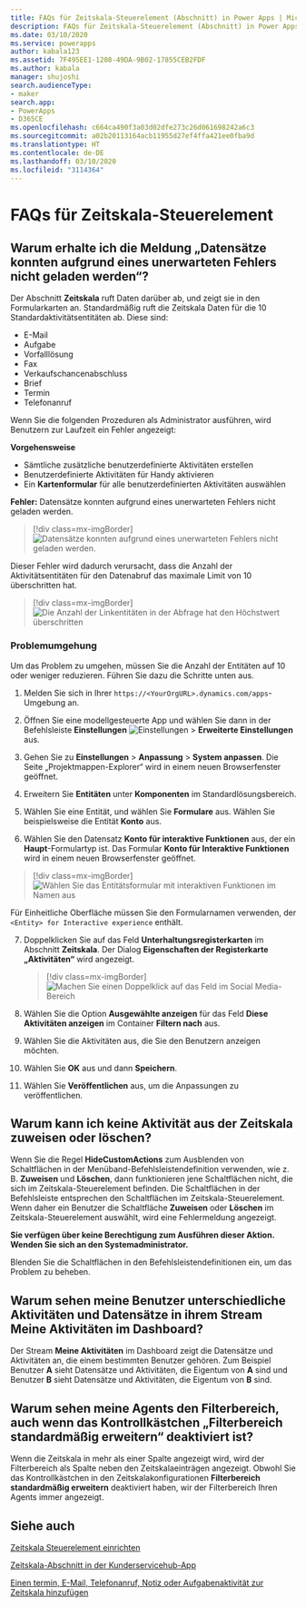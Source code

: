 ```yaml
---
title: FAQs für Zeitskala-Steuerelement (Abschnitt) in Power Apps | Microsoft-Dokumentation
description: FAQs für Zeitskala-Steuerelement (Abschnitt) in Power Apps
ms.date: 03/10/2020
ms.service: powerapps
author: kabala123
ms.assetid: 7F495EE1-1208-49DA-9B02-17855CEB2FDF
ms.author: kabala
manager: shujoshi
search.audienceType:
- maker
search.app:
- PowerApps
- D365CE
ms.openlocfilehash: c664ca490f3a03d02dfe273c26d061698242a6c3
ms.sourcegitcommit: a02b20113164acb11955d27ef4ffa421ee0fba9d
ms.translationtype: HT
ms.contentlocale: de-DE
ms.lasthandoff: 03/10/2020
ms.locfileid: "3114364"
---
```

# <a name="faqs-for-timeline-control"></a>FAQs für Zeitskala-Steuerelement

## <a name="why-do-i-receive-the-message-records-could-not-be-loaded-because-of-unexpected-error"></a>Warum erhalte ich die Meldung „Datensätze konnten aufgrund eines unerwarteten Fehlers nicht geladen werden“?

Der Abschnitt **Zeitskala** ruft Daten darüber ab, und zeigt sie in den Formularkarten an. Standardmäßig ruft die Zeitskala Daten für die 10 Standardaktivitätsentitäten ab. Diese sind:

-   E-Mail
-   Aufgabe
-   Vorfalllösung
-   Fax
-   Verkaufschancenabschluss
-   Brief
-   Termin
-   Telefonanruf

Wenn Sie die folgenden Prozeduren als Administrator ausführen, wird Benutzern zur Laufzeit ein Fehler angezeigt:

**Vorgehensweise**
-   Sämtliche zusätzliche benutzerdefinierte Aktivitäten erstellen
-   Benutzerdefinierte Aktivitäten für Handy aktivieren
-   Ein **Kartenformular** für alle benutzerdefinierten Aktivitäten auswählen 

**Fehler:** Datensätze konnten aufgrund eines unerwarteten Fehlers nicht geladen werden.

   > [!div class=mx-imgBorder] 
   > ![Datensätze konnten aufgrund eines unerwarteten Fehlers nicht geladen werden.](media/timeline-error1.png "Datensätze konnten aufgrund eines unerwarteten Fehlers nicht geladen werden.")

Dieser Fehler wird dadurch verursacht, dass die Anzahl der Aktivitätsentitäten für den Datenabruf das maximale Limit von 10 überschritten hat.

   > [!div class=mx-imgBorder] 
   > ![Die Anzahl der Linkentitäten in der Abfrage hat den Höchstwert überschritten](media/timeline-error2.png "[Die Anzahl der Linkentitäten in der Abfrage hat den Höchstwert überschritten")

### <a name="workaround"></a>Problemumgehung

Um das Problem zu umgehen, müssen Sie die Anzahl der Entitäten auf 10 oder weniger reduzieren. Führen Sie dazu die Schritte unten aus.

1.  Melden Sie sich in Ihrer `https://<YourOrgURL>.dynamics.com/apps`-Umgebung an.

2.  Öffnen Sie eine modellgesteuerte App und wählen Sie dann in der Befehlsleiste **Einstellungen** ![Einstellungen](../model-driven-apps/media/powerapps-gear.png) > **Erweiterte Einstellungen** aus.

3.  Gehen Sie zu **Einstellungen** > **Anpassung** > **System anpassen**. Die Seite „Projektmappen-Explorer“ wird in einem neuen Browserfenster geöffnet.

4.  Erweitern Sie **Entitäten** unter **Komponenten** im Standardlösungsbereich.

5.  Wählen Sie eine Entität, und wählen Sie **Formulare** aus. Wählen Sie beispielsweise die Entität **Konto** aus.

6.  Wählen Sie den Datensatz **Konto für interaktive Funktionen** aus, der ein **Haupt**-Formulartyp ist. Das Formular **Konto für Interaktive Funktionen** wird in einem neuen Browserfenster geöffnet.

   > [!div class=mx-imgBorder] 
   > ![Wählen Sie das Entitätsformular mit interaktiven Funktionen im Namen aus](media/account-interactive-experience.png "Wählen Sie das Entitätsformular mit interaktiven Funktionen im Namen aus")

   Für Einheitliche Oberfläche müssen Sie den Formularnamen verwenden, der `<Entity> for Interactive experience` enthält.

7.  Doppelklicken Sie auf das Feld **Unterhaltungsregisterkarten** im Abschnitt **Zeitskala**. Der Dialog **Eigenschaften der Registerkarte „Aktivitäten“** wird angezeigt.

    > [!div class=mx-imgBorder] 
    > ![Machen Sie einen Doppelklick auf das Feld im Social Media-Bereich](media/timeline-conversation-tabs-field.png "Machen Sie einen Doppelklick auf das Feld im Social Media-Bereich")  

8.  Wählen Sie die Option **Ausgewählte anzeigen** für das Feld **Diese Aktivitäten anzeigen** im Container **Filtern nach** aus.

9.  Wählen Sie die Aktivitäten aus, die Sie den Benutzern anzeigen möchten.

10. Wählen Sie **OK** aus und dann **Speichern**.

11. Wählen Sie **Veröffentlichen** aus, um die Anpassungen zu veröffentlichen.


## <a name="why-i-cant-assign-or-delete-an-activity-from-the-timeline"></a>Warum kann ich keine Aktivität aus der Zeitskala zuweisen oder löschen?

Wenn Sie die Regel **HideCustomActions** zum Ausblenden von Schaltflächen in der Menüband-Befehlsleistendefinition verwenden, wie z. B. **Zuweisen** und **Löschen**, dann funktionieren jene Schaltflächen nicht, die sich im Zeitskala-Steuerelement befinden. Die Schaltflächen in der Befehlsleiste entsprechen den Schaltflächen im Zeitskala-Steuerelement. Wenn daher ein Benutzer die Schaltfläche **Zuweisen** oder **Löschen** im Zeitskala-Steuerelement auswählt, wird eine Fehlermeldung angezeigt.

**Sie verfügen über keine Berechtigung zum Ausführen dieser Aktion. Wenden Sie sich an den Systemadministrator.**

Blenden Sie die Schaltflächen in den Befehlsleistendefinitionen ein, um das Problem zu beheben.


## <a name="why-my-users-see-different-activities-and-records-in-their-my-activities-stream-in-the-dashboard"></a>Warum sehen meine Benutzer unterschiedliche Aktivitäten und Datensätze in ihrem Stream Meine Aktivitäten im Dashboard?

Der Stream **Meine Aktivitäten** im Dashboard zeigt die Datensätze und Aktivitäten an, die einem bestimmten Benutzer gehören. Zum Beispiel Benutzer **A** sieht Datensätze und Aktivitäten, die Eigentum von **A** sind und Benutzer **B** sieht Datensätze und Aktivitäten, die Eigentum von **B** sind.


## <a name="why-my-agents-see-the-filter-pane-even-when-the-expand-filter-pane-by-default-check-box-is-cleared"></a>Warum sehen meine Agents den Filterbereich, auch wenn das Kontrollkästchen „Filterbereich standardmäßig erweitern“ deaktiviert ist?

Wenn die Zeitskala in mehr als einer Spalte angezeigt wird, wird der Filterbereich als Spalte neben den Zeitskalaeinträgen angezeigt. Obwohl Sie das Kontrollkästchen in den Zeitskalakonfigurationen **Filterbereich standardmäßig erweitern** deaktiviert haben, wir der Filterbereich Ihren Agents immer angezeigt.

## <a name="see-also"></a>Siehe auch

[Zeitskala Steuerelement einrichten](set-up-timeline-control.md)

[Zeitskala-Abschnitt in der Kunderservicehub-App](https://docs.microsoft.com/dynamics365/customer-service/customer-service-hub-user-guide-basics#timeline)

[Einen termin, E-Mail, Telefonanruf, Notiz oder Aufgabenaktivität zur Zeitskala hinzufügen](../../user/add-activities.md)
